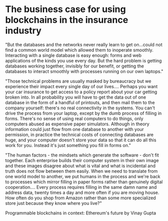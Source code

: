 # The business case for using blockchains in the insurance industry

"But the databases and the networks never really learn to get on...could not find a common world model which allowed them to inoperate smoothly. Interacting with a single database is easy enough: forms and web applications of the kinds you use every day. But the hard problem is getting databases working together, invisibly for our benefit, or getting the databases to interact smoothly with processes running on our own laptops."

"Those technical problems are usually masked by bureaucracy but we experience their impact every single day of our lives.... Perhaps you want your car insurance to get access to a policy report about your car getting broken into. In all probability you will have to get the data out of one database in the form of a handful of printouts, and then mail them to the company yourself: there's no real connectivity in the systems. You can't drive the process from your laptop, except by the dumb process of filling in forms. There's no sense of using real computers to do things, only computers abused as expensive paper simulators. Although in theory information could just flow from one database to another with your permission, in practice the technical costs of connecting databases are huge, and your computer doesn't store your data so that it can do all this work for you. Instead it's just something you fill in forms on."

"The human factors - the mindsets which generate the software - don't fit together. Each enterprise builds their computer system in their own image and these images disagree about what is vital and what is incidental and truth does not flow between them easily. When we need to translate from one world model to another, we put humans in the process and we're back to processes which mirror filling in paper forms rather than genuinely digital cooperation.... Every process requires filling in the same damn name and address data, twenty times a day and more often if you are moving house. How often do you shop from Amazon rather than some more specialized store just because they know where you live?"

Programmable blockchains in context: Ethereum's future by Vinay Gupta
